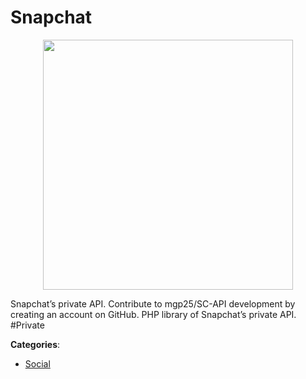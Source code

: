 # Snapchat
<p align="center">
    <img width="400" src="https://raw.githubusercontent.com/apis-list/apis-list/apis/snapchat/logo_256x256.png" />
</p>

Snapchat’s private API. Contribute to mgp25/SC-API development by creating an account on GitHub. PHP library of Snapchat’s private API.  #Private



**Categories**:
- [Social](https://github.com/apis-list/apis-list#social)




